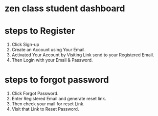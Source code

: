 # zen class student dashboard

# steps to Register

1) Click Sign-up
2) Create an Account using Your Email.
3) Activated Your Account by Visiting Link send to your Registered Email.
4) Then Login with your Email & Password.

# steps to forgot password

1) Click Forgot Password.
2) Enter Registered Email and generate reset link.
3) Then check your mail for reset Link.
4) Visit that Link to Reset Password.

